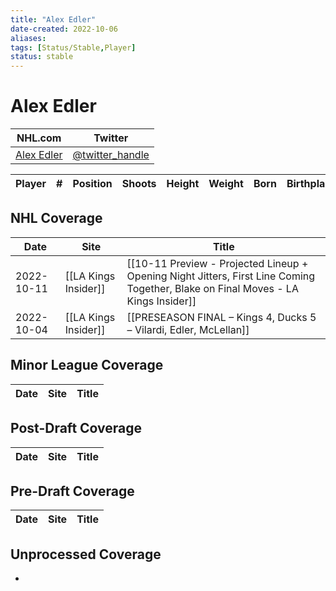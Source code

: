 ```yaml
---
title: "Alex Edler"
date-created: 2022-10-06
aliases: 
tags: [Status/Stable,Player]
status: stable
---
```


# Alex Edler

NHL.com | Twitter
-|-
[Alex Edler]() | [@twitter_handle](https://twitter.com/)

Player | \# | Position | Shoots | Height | Weight | Born | Birthplace | Draft 
---|---|---|---|---|---|---|---|---


## NHL  Coverage
Date | Site |  Title
---|---|---
2022-10-11 | [[LA Kings Insider]] | [[10-11 Preview - Projected Lineup + Opening Night Jitters, First Line Coming Together, Blake on Final Moves - LA Kings Insider]]
2022-10-04   | [[LA Kings Insider]]  | [[PRESEASON FINAL – Kings 4, Ducks 5 – Vilardi, Edler, McLellan]]



## Minor League Coverage
Date | Site |  Title
---|---|---



## Post-Draft Coverage
Date | Site |  Title
---|---|---



## Pre-Draft Coverage
Date | Site |  Title
---|---|---


## Unprocessed Coverage
- 
